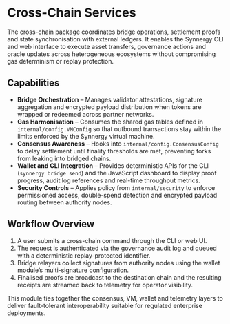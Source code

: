 # Cross-Chain Services

The cross-chain package coordinates bridge operations, settlement proofs and
state synchronisation with external ledgers. It enables the Synnergy CLI and web
interface to execute asset transfers, governance actions and oracle updates
across heterogeneous ecosystems without compromising gas determinism or replay
protection.

## Capabilities

* **Bridge Orchestration** – Manages validator attestations, signature
  aggregation and encrypted payload distribution when tokens are wrapped or
  redeemed across partner networks.
* **Gas Harmonisation** – Consumes the shared gas tables defined in
  `internal/config.VMConfig` so that outbound transactions stay within the
  limits enforced by the Synnergy virtual machine.
* **Consensus Awareness** – Hooks into `internal/config.ConsensusConfig` to
  delay settlement until finality thresholds are met, preventing forks from
  leaking into bridged chains.
* **Wallet and CLI Integration** – Provides deterministic APIs for the CLI
  (`synnergy bridge send`) and the JavaScript dashboard to display proof
  progress, audit log references and real-time throughput metrics.
* **Security Controls** – Applies policy from `internal/security` to enforce
  permissioned access, double-spend detection and encrypted payload routing
  between authority nodes.

## Workflow Overview

1. A user submits a cross-chain command through the CLI or web UI.
2. The request is authenticated via the governance audit log and queued with a
   deterministic replay-protected identifier.
3. Bridge relayers collect signatures from authority nodes using the wallet
   module’s multi-signature configuration.
4. Finalised proofs are broadcast to the destination chain and the resulting
   receipts are streamed back to telemetry for operator visibility.

This module ties together the consensus, VM, wallet and telemetry layers to
deliver fault-tolerant interoperability suitable for regulated enterprise
deployments.
